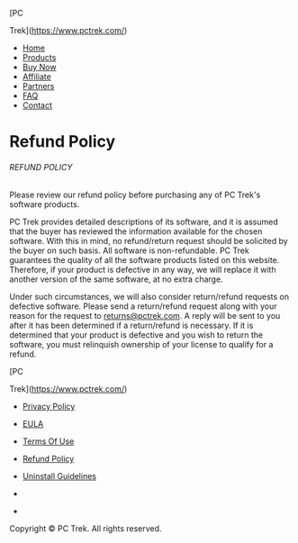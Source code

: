 [PC

Trek](https://www.pctrek.com/)

* [Home](https://www.pctrek.com/)
* [Products](https://www.pctrek.com/products)
* [Buy Now](https://www.pctrek.com/order)
* [Affiliate](https://www.pctrek.com/affiliate)
* [Partners](https://www.pctrek.com/partners)
* [FAQ](https://www.pctrek.com/faq)
* [Contact](https://www.pctrek.com/contact)

Refund Policy
=============

###### REFUND POLICY

Please review our refund policy before purchasing any of PC Trek's software products.

PC Trek provides detailed descriptions of its software, and it is assumed that the buyer has reviewed the information available for the chosen software. With this in mind, no refund/return request should be solicited by the buyer on such basis. All software is non-refundable. PC Trek guarantees the quality of all the software products listed on this website. Therefore, if your product is defective in any way, we will replace it with another version of the same software, at no extra charge.

Under such circumstances, we will also consider return/refund requests on defective software. Please send a return/refund request along with your reason for the request to returns@pctrek.com. A reply will be sent to you after it has been determined if a return/refund is necessary. If it is determined that your product is defective and you wish to return the software, you must relinquish ownership of your license to qualify for a refund.

[PC

Trek](https://www.pctrek.com/)

* [Privacy Policy](https://www.pctrek.com/privacy)
* [EULA](https://www.pctrek.com/eula)
* [Terms Of Use](https://www.pctrek.com/terms)
* [Refund Policy](https://www.pctrek.com/refund)
* [Uninstall Guidelines](https://www.pctrek.com/uninstall)

* [](https://www.facebook.com/PCTrek1)
* [](https://twitter.com/PCTrek1)

Copyright © PC Trek. All rights reserved.